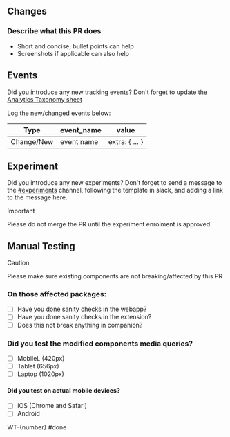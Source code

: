 ## Changes

### Describe what this PR does
- Short and concise, bullet points can help
- Screenshots if applicable can also help

## Events

Did you introduce any new tracking events?
Don't forget to update the [Analytics Taxonomy sheet](https://docs.google.com/spreadsheets/d/18Lv7zXges9QfVX5VYL1a-Hyl0e1sQ3sLr0OK8YZWKXI/edit#gid=0)

Log the new/changed events below:

| Type   | event_name  | value |
|--------|-------------|-------|
| Change/New | event name  | extra: { ... } |

## Experiment

Did you introduce any new experiments?
Don't forget to send a message to the [#experiments](https://dailydotdev.slack.com/archives/C02JAUF8HJL/p1715175315620999) channel, following the template in slack, and adding a link to the message here.

> [!IMPORTANT]
> Please do not merge the PR until the experiment enrolment is approved.

## Manual Testing

> [!CAUTION]
> Please make sure existing components are not breaking/affected by this PR


### On those affected packages:
- [ ] Have you done sanity checks in the webapp?
- [ ] Have you done sanity checks in the extension?
- [ ] Does this not break anything in companion?

### Did you test the modified components media queries?
- [ ] MobileL (420px)
- [ ] Tablet (656px)
- [ ] Laptop (1020px)

#### Did you test on actual mobile devices?
- [ ] iOS (Chrome and Safari)
- [ ] Android

WT-{number} #done
